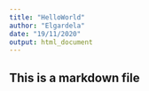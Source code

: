 ```yaml
---
title: "HelloWorld"
author: "Elgardela"
date: "19/11/2020"
output: html_document
---
```


## This is a markdown file